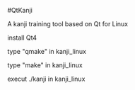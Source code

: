 #QtKanji

A kanji training tool based on Qt for Linux

install Qt4

type "qmake" in kanji_linux

type "make" in kanji_linux

execut ./kanji in kanji_linux

